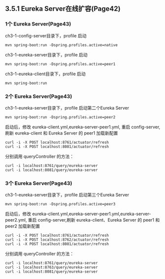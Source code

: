 ##  3.5.1 Eureka Server在线扩容(Page42)

### 1个 Eureka Server(Page43)
ch3-1-config-server目录下，profile 启动
```
mvn spring-boot:run -Dspring.profiles.active=native
```
ch3-1-eureka-server目录下，profile 启动
```
mvn spring-boot:run -Dspring.profiles.active=peer1
```
ch3-1-eureka-client目录下，profile 启动
```
mvn spring-boot:run
```

### 2个 Eureka Server(Page43)
ch3-1-eureka-server目录下，profile 启动第二个Eureka Server
```
mvn spring-boot:run -Dspring.profiles.active=peer2
```
启动后，修改 eureka-client.yml,eureka-server-peer1.yml,
重启 config-server,刷新 eureka-client 和 Eureka Server 的 peer1 加载新配置
```
curl -i -X POST localhost:8761/actuator/refresh
curl -i -X POST localhost:8081/actuator/refresh
```
分别调用 queryController 的方法：
```
curl -i localhost:8761/query/eureka-server
curl -i localhost:8081/query/eureka-server
```

### 3个 Eureka Server(Page43)
ch3-1-eureka-server目录下，profile 启动第三个Eureka Server
```
mvn spring-boot:run -Dspring.profiles.active=peer3
```
启动后，修改 eureka-client.yml,eureka-server-peer1.yml,eureka-server-peer2.yml,
重启 config-server,刷新 eureka-client、Eureka Server 的 peer1 和 peer2 加载新配置
```
curl -i -X POST localhost:8761/actuator/refresh
curl -i -X POST localhost:8762/actuator/refresh
curl -i -X POST localhost:8081/actuator/refresh
```
分别调用 queryController 的方法：
```
curl -i localhost:8761/query/eureka-server
curl -i localhost:8763/query/eureka-server
curl -i localhost:8081/query/eureka-server
```